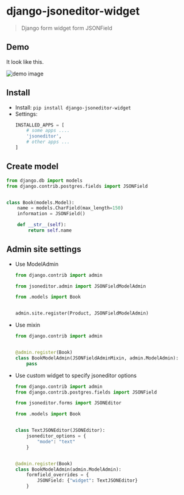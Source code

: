 # django-jsoneditor-widget

> Django form widget form JSONField

## Demo

It look like this.

![demo image](https://github.com/arthurc0102/django-jsoneditor-widget/blob/master/screenshot/demo.png?raw=true)

## Install

- Install: `pip install django-jsoneditor-widget`
- Settings:
    ```python
    INSTALLED_APPS = [
        # some apps ....
        'jsoneditor',
        # other apps ...
    ]
    ```

## Create model

```python
from django.db import models
from django.contrib.postgres.fields import JSONField


class Book(models.Model):
    name = models.CharField(max_length=150)
    information = JSONField()

    def __str__(self):
        return self.name
```

## Admin site settings

- Use ModelAdmin
    ```python
    from django.contrib import admin

    from jsoneditor.admin import JSONFieldModelAdmin

    from .models import Book


    admin.site.register(Product, JSONFieldModelAdmin)
    ```

- Use mixin
    ```python
    from django.contrib import admin


    @admin.register(Book)
    class BookModelAdmin(JSONFieldAdminMixin, admin.ModelAdmin):
        pass
    ```

- Use custom widget to specify jsoneditor options
    ```python
    from django.contrib import admin
    from django.contrib.postgres.fields import JSONField

    from jsoneditor.forms import JSONEditor

    from .models import Book


    class TextJSONEditor(JSONEditor):
        jsoneditor_options = {
            "mode": "text"
        }


    @admin.register(Book)
    class BookModelAdmin(admin.ModelAdmin):
        formfield_overrides = {
            JSONField: {"widget": TextJSONEditor}
        }

    ```
